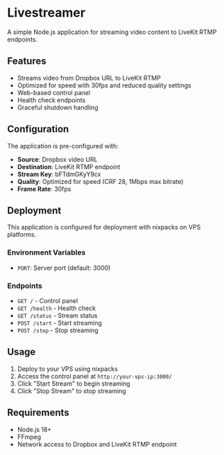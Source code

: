 # Livestreamer

A simple Node.js application for streaming video content to LiveKit RTMP endpoints.

## Features

- Streams video from Dropbox URL to LiveKit RTMP
- Optimized for speed with 30fps and reduced quality settings
- Web-based control panel
- Health check endpoints
- Graceful shutdown handling

## Configuration

The application is pre-configured with:
- **Source**: Dropbox video URL
- **Destination**: LiveKit RTMP endpoint
- **Stream Key**: bFTdmGKyY9cx
- **Quality**: Optimized for speed (CRF 28, 1Mbps max bitrate)
- **Frame Rate**: 30fps

## Deployment

This application is configured for deployment with nixpacks on VPS platforms.

### Environment Variables

- `PORT`: Server port (default: 3000)

### Endpoints

- `GET /` - Control panel
- `GET /health` - Health check
- `GET /status` - Stream status
- `POST /start` - Start streaming
- `POST /stop` - Stop streaming

## Usage

1. Deploy to your VPS using nixpacks
2. Access the control panel at `http://your-vps-ip:3000/`
3. Click "Start Stream" to begin streaming
4. Click "Stop Stream" to stop streaming

## Requirements

- Node.js 18+
- FFmpeg
- Network access to Dropbox and LiveKit RTMP endpoint
